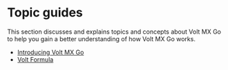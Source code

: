 # Topic guides

This section discusses and explains topics and concepts about Volt MX Go to help you gain a better understanding of how Volt MX Go works.

- [Introducing Volt MX Go](introvoltmxgo.md)
- [Volt Formula](voltformula.md)